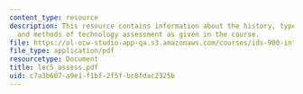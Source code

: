 ```yaml
---
content_type: resource
description: This resource contains information about the history, types, purpose
  and methods of technology assessment as given in the course.
file: https://ol-ocw-studio-app-qa.s3.amazonaws.com/courses/ids-900-integrating-doctoral-seminar-on-emerging-technologies-fall-2005/c7a3b607a9e1f1bf2f5fbc0fdac2325b_lec5_assess.pdf
file_type: application/pdf
resourcetype: Document
title: lec5_assess.pdf
uid: c7a3b607-a9e1-f1bf-2f5f-bc0fdac2325b
---
```

